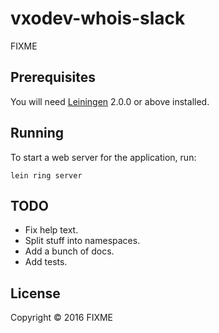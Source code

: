 # vxodev-whois-slack

FIXME

## Prerequisites

You will need [Leiningen][] 2.0.0 or above installed.

[leiningen]: https://github.com/technomancy/leiningen

## Running

To start a web server for the application, run:

    lein ring server
    
## TODO

- Fix help text.
- Split stuff into namespaces.
- Add a bunch of docs.
- Add tests.

## License

Copyright © 2016 FIXME
